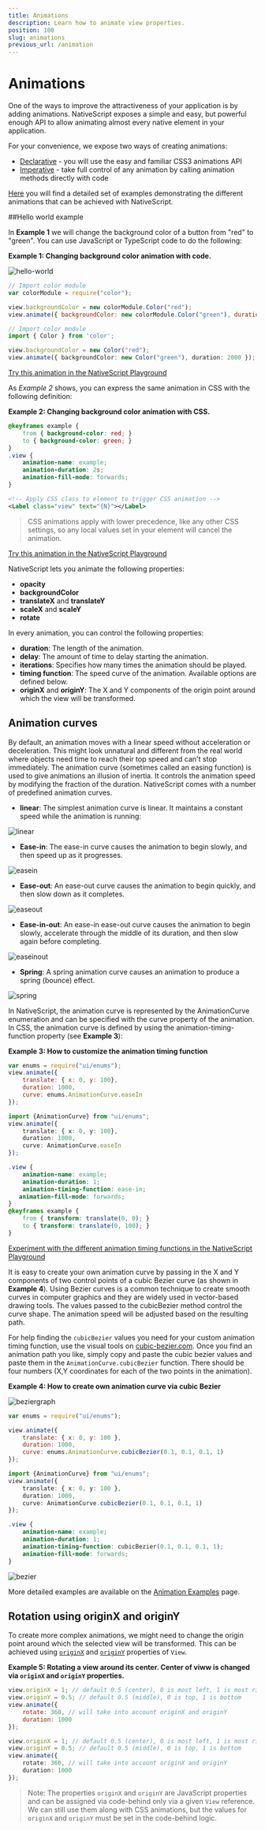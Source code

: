 ```yaml
---
title: Animations
description: Learn how to animate view properties.
position: 100
slug: animations
previous_url: /animation
---
```


# Animations

One of the ways to improve the attractiveness of your application is by adding animations. NativeScript exposes a simple and easy, but powerful enough API to allow animating almost every native element in your application.

For your convenience, we expose two ways of creating animations:

- [Declarative](./animation-css.md) - you will use the easy and familiar CSS3 animations API
- [Imperative](./animation-code.md) - take full control of any animation by calling animation methods directly with code

[Here](./animation-examples.md) you will find a detailed set of examples demonstrating the different animations that can be achieved with NativeScript.

##Hello world example

In __Example 1__ we will change the background color of a button from "red" to "green". You can use JavaScript or TypeScript code to do the following:

__Example 1: Changing background color animation with code.__

![hello-world](./img/modules/animation/hello-world.gif "Hello world")

``` JavaScript
// Import color module
var colorModule = require("color");

view.backgroundColor = new colorModule.Color("red");
view.animate({ backgroundColor: new colorModule.Color("green"), duration: 2000 });
```
``` TypeScript
// Import color module
import { Color } from 'color';

view.backgroundColor = new Color("red");
view.animate({ backgroundColor: new Color("green"), duration: 2000 });
```

[Try this animation in the NativeScript Playground](https://play.nativescript.org/?template=play-tsc&id=RE7NqF&v=18)

As _Example 2_ shows, you can express the same animation in CSS with the following definition:

__Example 2: Changing background color animation with CSS.__

``` CSS
@keyframes example {
    from { background-color: red; }
    to { background-color: green; }
}
.view {
    animation-name: example;
    animation-duration: 2s;
    animation-fill-mode: forwards;
}
```
``` XML
<!-- Apply CSS class to element to trigger CSS animation -->
<Label class="view" text="{N}"></Label>
```

> CSS animations apply with lower precedence, like any other CSS settings, so any local values set in your element will cancel the animation.

[Try this animation in the NativeScript Playground](https://play.nativescript.org/?template=play-tsc&id=RE7NqF&v=19)

NativeScript lets you animate the following properties:

- **opacity**
- **backgroundColor**
- **translateX** and **translateY**
- **scaleX** and **scaleY**
- **rotate**

In every animation, you can control the following properties:

- **duration**: The length of the animation.
- **delay**: The amount of time to delay starting the animation.
- **iterations**: Specifies how many times the animation should be played. 
- **timing function**: The speed curve of the animation. Available options are defined below.
- **originX** and **originY**: The X and Y components of the origin point around which the view will be transformed.

## Animation curves

By default, an animation moves with a linear speed without acceleration or deceleration. This might look unnatural and different from the real world where objects need time to reach their top speed and can't stop immediately. The animation curve (sometimes called an easing function) is used to give animations an illusion of inertia. It controls the animation speed by modifying the fraction of the duration. NativeScript comes with a number of predefined animation curves.

- **linear**: The simplest animation curve is linear. It maintains a constant speed while the animation is running:

![linear](./img/modules/animation/linear.gif "Linear")

- **Ease-in**: The ease-in curve causes the animation to begin slowly, and then speed up as it progresses.

![easein](./img/modules/animation/easein.gif "EaseIn")

- **Ease-out**: An ease-out curve causes the animation to begin quickly, and then slow down as it completes.

![easeout](./img/modules/animation/easeout.gif "EaseOut")

- **Ease-in-out**: An ease-in ease-out curve causes the animation to begin slowly, accelerate through the middle of its duration, and then slow again before completing.

![easeinout](./img/modules/animation/easeinout.gif "EaseInOut")

- **Spring**: A spring animation curve causes an animation to produce a spring (bounce) effect.

![spring](./img/modules/animation/spring.gif "Spring")

In NativeScript, the animation curve is represented by the AnimationCurve enumeration and can be specified with the curve property of the animation. In CSS, the animation curve is defined by using the animation-timing-function property (see __Example 3__):

__Example 3: How to customize the animation timing function__

``` JavaScript
var enums = require("ui/enums");
view.animate({
	translate: { x: 0, y: 100},    
	duration: 1000,
	curve: enums.AnimationCurve.easeIn
});
```
``` TypeScript
import {AnimationCurve} from "ui/enums";
view.animate({
	translate: { x: 0, y: 100},    
	duration: 1000,
	curve: AnimationCurve.easeIn
});
```
``` CSS
.view {
	animation-name: example;
	animation-duration: 1;
	animation-timing-function: ease-in;
   animation-fill-mode: forwards;
}
@keyframes example {
	from { transform: translate(0, 0); }
	to { transform: translate(0, 100); }
}
```

[Experiment with the different animation timing functions in the NativeScript Playground](https://play.nativescript.org/?template=play-tsc&id=RE7NqF&v=16)

It is easy to create your own animation curve by passing in the X and Y components of two control points of a cubic Bezier curve (as shown in __Example 4__). Using Bezier curves is a common technique to create smooth curves in computer graphics and they are widely used in vector-based drawing tools. The values passed to the cubicBezier method control the curve shape. The animation speed will be adjusted based on the resulting path.

For help finding the `cubicBezier` values you need for your custom animation timing function, use the visual tools on [cubic-bezier.com](http://cubic-bezier.com). Once you find an animation path you like, simply copy and paste the cubic bezier values and paste them in the `AnimationCurve.cubicBezier` function. There should be four numbers (X,Y coordinates for each of the two points in the animation).

__Example 4: How to create own animation curve via cubic Bezier__

![beziergraph](./img/modules/animation/bezier-graph.png "BezierGraph")

``` JavaScript
var enums = require("ui/enums");

view.animate({
    translate: { x: 0, y: 100 },
    duration: 1000,
    curve: enums.AnimationCurve.cubicBezier(0.1, 0.1, 0.1, 1)
});
```
``` TypeScript
import {AnimationCurve} from "ui/enums";
view.animate({
    translate: { x: 0, y: 100 },
    duration: 1000,
    curve: AnimationCurve.cubicBezier(0.1, 0.1, 0.1, 1)
});
```
``` CSS
.view {
	animation-name: example;
	animation-duration: 1;
	animation-timing-function: cubicBezier(0.1, 0.1, 0.1, 1);
	animation-fill-mode: forwards;
}
```

![bezier](./img/modules/animation/bezier.gif "Bezier")

More detailed examples are available on the [Animation Examples](./animation-examples.md) page.

## Rotation using originX and originY

To create more complex animations, we might need to change the origin point around which the selected view will be transformed. This can be achieved using [`originX`](https://docs.nativescript.org/api-reference/classes/_ui_core_view_.view#originx) and [`originY`](https://docs.nativescript.org/api-reference/classes/_ui_core_view_.view#originy) properties of `View`.

__Example 5: Rotating a view around its center. Center of viww is changed via `originX` and `originY` properties.__

``` JavaScript
view.originX = 1; // default 0.5 (center), 0 is most left, 1 is most right
view.originY = 0.5; // default 0.5 (middle), 0 is top, 1 is bottom
view.animate({
	rotate: 360, // will take into account originX and originY
    duration: 1000
});
```
``` TypeScript
view.originX = 1; // default 0.5 (center), 0 is most left, 1 is most right
view.originY = 0.5; // default 0.5 (middle), 0 is top, 1 is bottom
view.animate({
	rotate: 360, // will take into account originX and originY
    duration: 1000
});
```

> Note: The properties `originX` and `originY` are JavaScript properties and can be assigned via code-behind only via a given `View` reference. We can still use them along with CSS animations, but the values for `originX` and `originY` must be set in the code-behind logic.
